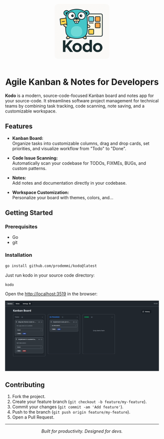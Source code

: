 <div align="center">
    <img src="./assets/logo.webp" width="180" style="border-radius: 12px" />
</div>

<br/>

<h1 align="center">Agile Kanban & Notes for Developers</h1>

**Kodo** is a modern, source-code-focused Kanban board and notes app for your source-code. It streamlines software project management for technical teams by combining task tracking, code scanning, note saving, and a customizable workspace.

## Features

- **Kanban Board:**  
  Organize tasks into customizable columns, drag and drop cards, set priorities, and visualize workflow from "Todo" to "Done".

- **Code Issue Scanning:**  
  Automatically scan your codebase for TODOs, FIXMEs, BUGs, and custom patterns.

- **Notes:**  
  Add notes and documentation directly in your codebase.

- **Workspace Customization:**  
  Personalize your board with themes, colors, and...

## Getting Started

### Prerequisites
- Go
- git

### Installation
```bash
go install github.com/prodemmi/kodo@latest
```
Just run kodo in your source code directory:
```bash
kodo
```

Open the [http://localhost:3519](http://localhost:3519) in the browser:

<div align="center">
    <img src="./assets/screenshot.png" />
</div>

## Contributing

1. Fork the project.
2. Create your feature branch (`git checkout -b feature/my-feature`).
3. Commit your changes (`git commit -am 'Add feature'`).
4. Push to the branch (`git push origin feature/my-feature`).
5. Open a Pull Request.

---

<p align="center">
  <i>Built for productivity. Designed for devs.</i>
</p>